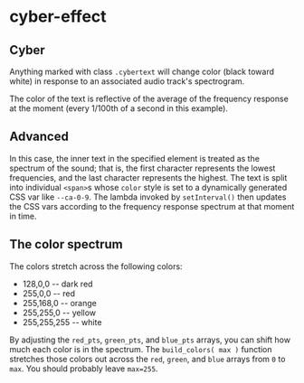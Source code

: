 # cyber-effect

## Cyber

Anything marked with class `.cybertext` will change color (black toward white) in response to an associated audio track's spectrogram.

The color of the text is reflective of the average of the frequency response at the moment (every 1/100th of a second in this example).

## Advanced

In this case, the inner text in the specified element is treated as the spectrum of the sound; that is, the first character represents the lowest frequencies, and the last character represents the highest.  The text is split into individual `<span>`s whose `color` style is set to a dynamically generated CSS var like `--ca-0-9`.  The lambda invoked by `setInterval()` then updates the CSS vars according to the frequency response spectrum at that moment in time.

## The color spectrum

The colors stretch across the following colors:

* 128,0,0 -- dark red
* 255,0,0 -- red
* 255,168,0 -- orange
* 255,255,0 -- yellow
* 255,255,255 -- white

By adjusting the `red_pts`, `green_pts`, and `blue_pts` arrays, you can shift how much each color is in the spectrum.  The `build_colors( max )` function stretches those colors out across the `red`, `green`, and `blue` arrays from `0` to `max`.  You should probably leave `max=255`.
